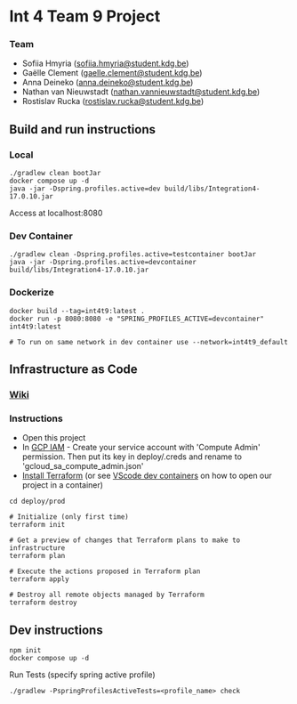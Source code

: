 # Int 4 Team 9 Project

### Team
- Sofiia Hmyria 
(sofiia.hmyria@student.kdg.be)
- Gaëlle Clement
(gaelle.clement@student.kdg.be)
- Anna Deineko
(anna.deineko@student.kdg.be)
- Nathan van Nieuwstadt
(nathan.vannieuwstadt@student.kdg.be)
- Rostislav Rucka
(rostislav.rucka@student.kdg.be)

## Build and run instructions

### Local
```
./gradlew clean bootJar
docker compose up -d
java -jar -Dspring.profiles.active=dev build/libs/Integration4-17.0.10.jar
```
Access at localhost:8080

### Dev Container
```
./gradlew clean -Dspring.profiles.active=testcontainer bootJar
java -jar -Dspring.profiles.active=devcontainer build/libs/Integration4-17.0.10.jar
```

### Dockerize
```
docker build --tag=int4t9:latest .
docker run -p 8080:8080 -e "SPRING_PROFILES_ACTIVE=devcontainer" int4t9:latest

# To run on same network in dev container use --network=int4t9_default
```

## Infrastructure as Code

### [Wiki](https://gitlab.com/kdg-ti/integration-4/2023-2024/team-9/int4t9/-/wikis/home/Infrastructure-as-Code-(Iac)-Terraform-to-Google-Cloud)

### Instructions
- Open this project
- In [GCP IAM](https://console.cloud.google.com/iam-admin/serviceaccounts) - Create your service account with 'Compute Admin' permission. Then put its key in deploy/.creds and rename to 'gcloud_sa_compute_admin.json'
- [Install Terraform](https://developer.hashicorp.com/terraform/install) (or see [VScode dev containers](https://code.visualstudio.com/docs/devcontainers/containers#_quick-start-open-an-existing-folder-in-a-container) on how to open our project in a container)
```
cd deploy/prod

# Initialize (only first time)
terraform init

# Get a preview of changes that Terraform plans to make to infrastructure
terraform plan

# Execute the actions proposed in Terraform plan
terraform apply

# Destroy all remote objects managed by Terraform
terraform destroy
```

## Dev instructions

```
npm init
docker compose up -d
```

Run Tests (specify spring active profile)
```
./gradlew -PspringProfilesActiveTests=<profile_name> check
```